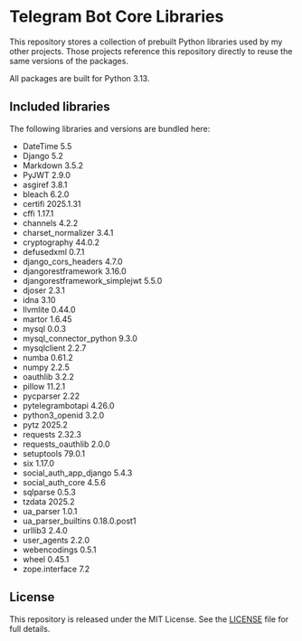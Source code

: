 # Telegram Bot Core Libraries

This repository stores a collection of prebuilt Python libraries used by my other projects. Those projects reference this repository directly to reuse the same versions of the packages.

All packages are built for Python 3.13.
## Included libraries

The following libraries and versions are bundled here:
- DateTime 5.5
- Django 5.2
- Markdown 3.5.2
- PyJWT 2.9.0
- asgiref 3.8.1
- bleach 6.2.0
- certifi 2025.1.31
- cffi 1.17.1
- channels 4.2.2
- charset_normalizer 3.4.1
- cryptography 44.0.2
- defusedxml 0.7.1
- django_cors_headers 4.7.0
- djangorestframework 3.16.0
- djangorestframework_simplejwt 5.5.0
- djoser 2.3.1
- idna 3.10
- llvmlite 0.44.0
- martor 1.6.45
- mysql 0.0.3
- mysql_connector_python 9.3.0
- mysqlclient 2.2.7
- numba 0.61.2
- numpy 2.2.5
- oauthlib 3.2.2
- pillow 11.2.1
- pycparser 2.22
- pytelegrambotapi 4.26.0
- python3_openid 3.2.0
- pytz 2025.2
- requests 2.32.3
- requests_oauthlib 2.0.0
- setuptools 79.0.1
- six 1.17.0
- social_auth_app_django 5.4.3
- social_auth_core 4.5.6
- sqlparse 0.5.3
- tzdata 2025.2
- ua_parser 1.0.1
- ua_parser_builtins 0.18.0.post1
- urllib3 2.4.0
- user_agents 2.2.0
- webencodings 0.5.1
- wheel 0.45.1
- zope.interface 7.2


## License

This repository is released under the MIT License. See the [LICENSE](LICENSE) file for full details.
